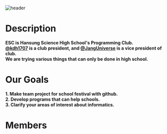 ![header](https://capsule-render.vercel.app/api?type=rect&height=300&color=gradient&text=ESC&textBg=true&desc=Engineering%20Science%20of%20Computing&stroke=FFFFFF&strokeWidth=0&fontColor=FFFFFF&descSize=23&descAlign=50&fontAlign=50&fontSize=101&descAlignY=80)
# Description
**ESC is Hansung Science High School's Programming Club.**  
**[@kdh1707](https://github.com/kdh1707) is a club president, and [@JangUniverse](https://github.com/JangUniverse) is a vice president of club.**  
**We are trying various things that can only be done in high school.**  

# Our Goals
**1. Make team project for school festival with github.**  
**2. Develop programs that can help schools.**  
**3. Clarify your areas of interest about informatics.**

# Members




